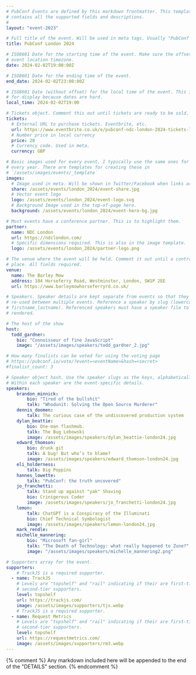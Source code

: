```yaml
---
# PubConf Events are defined by this markdown frontmatter. This template
# contains all the supported fields and descriptions.
#
layout: "event-2023"

# Full title of the event. Will be used in meta tags. Usually "PubConf City Year"
title: PubConf London 2024

# ISO8601 Date for the starting time of the event. Make sure the offset is in the
# event location timezone.
date: 2024-02-02T19:00:00Z

# ISO8601 Date for the ending time of the event.
end_date: 2024-02-02T23:00:00Z

# ISO8601 Date (without offset) for the local time of the event. This is used
# for display because dates are hard.
local_time: 2024-02-02T19:00

# Tickets object. Comment this out until tickets are ready to be sold.
tickets:
  # External URL to purchase tickets. Eventbrite, etc.
  url: https://www.eventbrite.co.uk/e/pubconf-ndc-london-2024-tickets-753697388177
  # Number price in local currency
  price: 20
  # Currency code. Used in meta.
  currency: GBP

# Basic images used for every event. I typically use the same ones for a location
# every year. There are templates for creating these in
# `/assets/images/events/_template`
images:
  # Image used in meta. Will be shown in Twitter/Facebook when links are shared.
  share: /assets/events/london_2024/event-share.jpg
  # Vector event logo
  logo: /assets/events/london_2024/event-logo.svg
  # Background Image used in the top-of-page hero.
  background: /assets/events/london_2024/event-hero-bg.jpg

# Most events have a conference partner. This is to highlight them.
partner:
  name: NDC London
  url: https://ndclondon.com/
  # Specific dimensions required. This is also in the image template.
  logo: /assets/events/london_2024/partner-logo.png

# The venue where the event will be held. Comment it out until a contract is in
# place. All fields required.
venue:
  name: The Barley Mow
  address: 104 Horseferry Road, Westminster, London, SW1P 2EE
  url: https://www.barleymowhorseferryrd.co.uk/

# Speakers. Speaker details are kept separate from events so that they can be
# re-used between multiple events. Reference a speaker by slug (lowercase,
# firstname_lastname). Referenced speakers must have a speaker file to be
# rendered.

# The host of the show
host:
  todd_gardner:
    bio: "Connoisseur of fine JavaScript"
    image: "/assets/images/speakers/todd_gardner_2.jpg"

# How many finalists can be voted for using the voting page
# https://pubconf.io/vote/?event=<eventName>&hash=<secret>
#finalist_count: 3

# Speaker object hash. Use the speaker slugs as the keys, alphabetically listed.
# Within each speaker are the event-specific details.
speakers:
    brandon_minnick:
        bio: "Tired of the bullshit"
        talk: "Whodunit: Solving the Open Source Murderer"
    dennis_doomen:
        talk: The curious case of the undiscovered production system
    dylan_beattie:
        bio: One-man flashmob.
        talk: The Bug Lebowski
        image: /assets/images/speakers/dylan_beattie-london24.jpg
    edward_thomson:
        bio: drunk git
        talk: A bug! But who’s to blame?
        image: /assets/images/speakers/edward_thomson-london24.jpg
    eli_holderness:
        talk: Big Poppins
    hannes_lowette:
        talk: "PubConf: the truth uncovered"
    jo_franchetti:
        talk: Stand up against "yak" Shaving
        bio: Crinigerous Coder
        image: /assets/images/speakers/jo_franchetti-london24.jpg
    lemon:
        talk: ChatGPT is a Conspiracy of the Illuminati
        bio: Chief Technical Symbologist
        image: /assets/images/speakers/lemon-london24.jpg
    mark_rendle:
    michelle_mannering:
        bio: "Microsoft fan-girl"
        talk: "The Death of Technology: what really happened to Zune?"
        image: "/assets/images/speakers/michelle_mannering2.png"

# Supporters array for the event.
supporters:
    # TrackJS is a required supporter.
  - name: TrackJS
    # Levels are "topshelf" and "rail" indicating if their are first-tier or
    # second-tier supporters.
    level: topshelf
    url: https://trackjs.com/
    image: /assets/images/supporters/tjs.webp
    # TrackJS is a required supporter.
  - name: Request Metrics
    # Levels are "topshelf" and "rail" indicating if their are first-tier or
    # second-tier supporters.
    level: topshelf
    url: https://requestmetrics.com/
    image: /assets/images/supporters/rm3.webp
---
```


{% comment %}
Any markdown included here will be appended to the end of the "DETAILS" section.
{% endcomment %}
